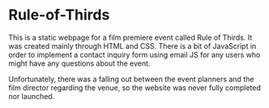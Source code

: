 # Rule-of-Thirds

This is a static webpage for a film premiere event called Rule of Thirds. It was created mainly through HTML and CSS. There is a bit of JavaScript in order to implement a contact inquiry form using email JS for any users who might have any questions about the event.

Unfortunately, there was a falling out between the event planners and the film director regarding the venue, so the website was never fully completed nor launched.
